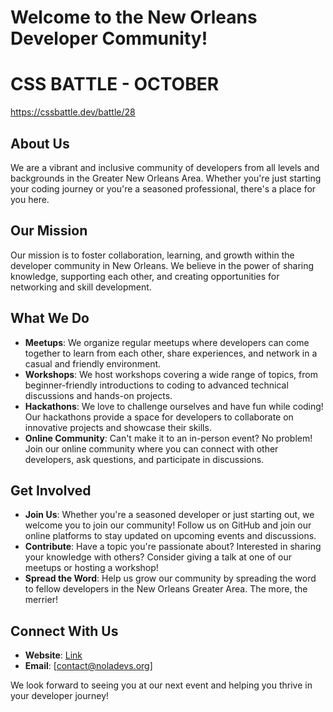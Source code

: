 # Welcome to the New Orleans Developer Community!

# CSS BATTLE - OCTOBER
https://cssbattle.dev/battle/28

## About Us
We are a vibrant and inclusive community of developers from all levels and backgrounds in the Greater New Orleans Area. Whether you're just starting your coding journey or you're a seasoned professional, there's a place for you here.

## Our Mission
Our mission is to foster collaboration, learning, and growth within the developer community in New Orleans. We believe in the power of sharing knowledge, supporting each other, and creating opportunities for networking and skill development.

## What We Do
- **Meetups**: We organize regular meetups where developers can come together to learn from each other, share experiences, and network in a casual and friendly environment.
- **Workshops**: We host workshops covering a wide range of topics, from beginner-friendly introductions to coding to advanced technical discussions and hands-on projects.
- **Hackathons**: We love to challenge ourselves and have fun while coding! Our hackathons provide a space for developers to collaborate on innovative projects and showcase their skills.
- **Online Community**: Can't make it to an in-person event? No problem! Join our online community where you can connect with other developers, ask questions, and participate in discussions.

## Get Involved
- **Join Us**: Whether you're a seasoned developer or just starting out, we welcome you to join our community! Follow us on GitHub and join our online platforms to stay updated on upcoming events and discussions.
- **Contribute**: Have a topic you're passionate about? Interested in sharing your knowledge with others? Consider giving a talk at one of our meetups or hosting a workshop!
- **Spread the Word**: Help us grow our community by spreading the word to fellow developers in the New Orleans Greater Area. The more, the merrier!

## Connect With Us
- **Website**: [Link](https://noladevs.org)
- **Email**: [contact@noladevs.org]

We look forward to seeing you at our next event and helping you thrive in your developer journey!
